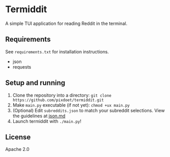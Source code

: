 # Termiddit
A simple TUI application for reading Reddit in the terminal.  

## Requirements
See `requirements.txt` for installation instructions.
- json
- requests
## Setup and running
1. Clone the repository into a directory: `git clone https://github.com/pixdoet/termiddit.git`
2. Make `main.py` executable (if not yet): `chmod +ux main.py`
3. (Optional) Edit `subreddits.json` to match your subreddit selections. View the guidelines at [json.md](json.md)
4. Launch termiddit with `./main.py`!

## License
Apache 2.0